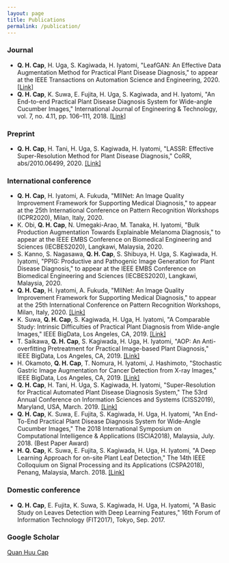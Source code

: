 ```yaml
---
layout: page
title: Publications
permalink: /publication/
---
```

### Journal
* __Q. H. Cap__, H. Uga, S. Kagiwada, H. Iyatomi, "LeafGAN: An Effective Data Augmentation Method for Practical Plant Disease Diagnosis," to appear at the IEEE Transactions on Automation Science and Engineering, 2020. [[Link]](https://arxiv.org/abs/2002.10100)
* __Q. H. Cap__, K. Suwa, E. Fujita, H. Uga, S. Kagiwada, and H. Iyatomi, "An End-to-end Practical Plant Disease Diagnosis System for Wide-angle Cucumber Images," International Journal of Engineering & Technology, vol. 7, no. 4.11, pp. 106–111, 2018. [[Link]](http://iyatomi-lab.info/sites/default/files/user/IJET-20784.pdf)

### Preprint
* __Q. H. Cap__, H. Tani, H. Uga, S. Kagiwada, H. Iyatomi, "LASSR: Effective Super-Resolution Method for Plant Disease Diagnosis," CoRR, abs/2010.06499, 2020. [[Link]](https://arxiv.org/abs/2010.06499)

### International conference
* __Q. H. Cap__, H. Iyatomi, A. Fukuda, "MIINet: An Image Quality Improvement Framework for Supporting Medical Diagnosis," to appear at the 25th International Conference on Pattern Recognition Workshops (ICPR2020), Milan, Italy, 2020.
* K. Obi, __Q. H. Cap__, N. Umegaki-Arao, M. Tanaka, H. Iyatomi, "Bulk Production Augmentation Towards Explainable Melanoma Diagnosis," to appear at the IEEE EMBS Conference on Biomedical Engineering and Sciences (IECBES2020), Langkawi, Malaysia, 2020.
* S. Kanno, S. Nagasawa, __Q. H. Cap__, S. Shibuya, H. Uga, S. Kagiwada, H. Iyatomi, "PPIG: Productive and Pathogenic Image Generation for Plant Disease Diagnosis," to appear at the IEEE EMBS Conference on Biomedical Engineering and Sciences (IECBES2020), Langkawi, Malaysia, 2020.
* __Q. H. Cap__, H. Iyatomi, A. Fukuda, "MIINet: An Image Quality Improvement Framework for Supporting Medical Diagnosis," to appear at the 25th International Conference on Pattern Recognition Workshops, Milan, Italy, 2020. [[Link]](https://arxiv.org/abs/2002.10100)
* K. Suwa, __Q. H. Cap__, S. Kagiwada, H. Uga, H. Iyatomi, "A Comparable Study: Intrinsic Difficulties of Practical Plant Diagnosis from Wide-angle Images," IEEE BigData, Los Angeles, CA, 2019. [[Link]](https://arxiv.org/abs/1910.11506)
* T. Saikawa, __Q. H. Cap__, S. Kagiwada, H. Uga, H. Iyatomi, "AOP: An Anti-overfitting Pretreatment for Practical Image-based Plant Diagnosis," IEEE BigData, Los Angeles, CA, 2019. [[Link]](https://arxiv.org/abs/1911.10727)
* H. Okamoto, __Q. H. Cap__, T. Nomura, H. Iyatomi, J. Hashimoto, "Stochastic Gastric Image Augmentation for Cancer Detection from X-ray Images," IEEE BigData, Los Angeles, CA, 2019. [[Link]](http://iyatomi-lab.info/sites/default/files/user/Okamoto2019_IEEEBigData.pdf)
* __Q. H. Cap__, H. Tani, H. Uga, S. Kagiwada, H. Iyatomi, "Super-Resolution for Practical Automated Plant Disease Diagnosis System," The 53rd Annual Conference on Information Sciences and Systems (CISS2019), Maryland, USA, March. 2019. [[Link]](https://ieeexplore.ieee.org/document/8692855)
* __Q. H. Cap__, K. Suwa, E. Fujita, S. Kagiwada, H. Uga, H. Iyatomi, "An End-To-End Practical Plant Disease Diagnosis System for Wide-Angle Cucumber Images," The 2018 International Symposium on Computational Intelligence & Applications (ISCIA2018), Malaysia, July. 2018. (Best Paper Award)
* __H. Q. Cap__, K. Suwa, E. Fujita, S. Kagiwada, H. Uga, H. Iyatomi, "A Deep Learning Approach for on-site Plant Leaf Detection," The 14th IEEE Colloquium on Signal Processing and its Applications (CSPA2018), Penang, Malaysia, March. 2018. [[Link]](https://ieeexplore.ieee.org/abstract/document/8368697)

### Domestic conference
* __Q. H. Cap__, E. Fujita, K. Suwa, S. Kagiwada, H. Uga, H. Iyatomi, "A Basic Study on Leaves Detection with Deep Learning Features," 16th Forum of Information Technology (FIT2017), Tokyo, Sep. 2017.

### Google Scholar
[Quan Huu Cap](https://scholar.google.com/citations?user=a15V7MIAAAAJ&hl=en)
